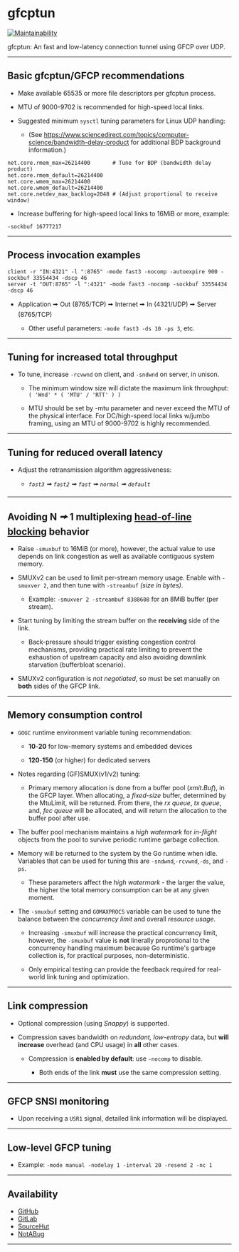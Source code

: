 # gfcptun

[![Maintainability](https://api.codeclimate.com/v1/badges/3d0e75c080ab05a06a87/maintainability)](https://codeclimate.com/github/johnsonjh/gfcptun/maintainability)

gfcptun: An fast and low-latency connection tunnel using GFCP over UDP.

---

## Basic gfcptun/GFCP recommendations

- Make available 65535 or more file descriptors per gfcptun process.

- MTU of 9000-9702 is recommended for high-speed local links.

- Suggested minimum `sysctl` tuning parameters for Linux UDP handling:

  - (See
    <https://www.sciencedirect.com/topics/computer-science/bandwidth-delay-product>
    for additional BDP background information.)

```shell
net.core.rmem_max=26214400       # Tune for BDP (bandwidth delay product)
net.core.rmem_default=26214400
net.core.wmem_max=26214400
net.core.wmem_default=26214400
net.core.netdev_max_backlog=2048 # (Adjust proportional to receive window)
```

- Increase buffering for high-speed local links to 16MiB or more, example:

```text
-sockbuf 16777217
```

---

## Process invocation examples

```shell
client -r "IN:4321" -l ":8765" -mode fast3 -nocomp -autoexpire 900 -sockbuf 33554434 -dscp 46
server -t "OUT:8765" -l ":4321" -mode fast3 -nocomp -sockbuf 33554434 -dscp 46
```

- Application 🠚 Out (8765/TCP) 🠚 Internet 🠚 In (4321/UDP) 🠚 Server (8765/TCP)

  - Other useful parameters: `-mode fast3 -ds 10 -ps 3`, etc.

---

## Tuning for increased total throughput

- To tune, increase `-rcvwnd` on client, and `-sndwnd` on server, in unison.

  - The minimum window size will dictate the maximum link throughput:
    `( 'Wnd' * ( 'MTU' / 'RTT' ) )`

  - MTU should be set by -mtu parameter and never exceed the MTU of the physical
    interface. For DC/high-speed local links w/jumbo framing, using an MTU of
    9000-9702 is highly recommended.

---

## Tuning for reduced overall latency

- Adjust the retransmission algorithm aggressiveness:

  - _`fast3` *🠚* `fast2` *🠚* `fast` *🠚* `normal` *🠚* `default`_

---

## Avoiding **N** _🠚_ **1** multiplexing [head-of-line blocking](https://www.sciencedirect.com/topics/computer-science/head-of-line-blocking) behavior

- Raise `-smuxbuf` to 16MiB (or more), however, the actual value to use depends
  on link congestion as well as available contiguous system memory.

- SMUXv2 can be used to limit per-stream memory usage. Enable with `-smuxver 2`,
  and then tune with `-streambuf` _(size in bytes)_.

  - Example: `-smuxver 2 -streambuf 8388608` for an 8MiB buffer (per stream).

- Start tuning by limiting the stream buffer on the **receiving** side of the
  link.

  - Back-pressure should trigger existing congestion control mechanisms,
    providing practical rate limiting to prevent the exhaustion of upstream
    capacity and also avoiding downlink starvation (bufferbloat scenario).

- SMUXv2 configuration is _not negotiated_, so must be set manually on **both**
  sides of the GFCP link.

---

## Memory consumption control

- `GOGC` runtime environment variable tuning recommendation:

  - **10**-**20** for low-memory systems and embedded devices

  - **120**-**150** (or higher) for dedicated servers

- Notes regarding (GF)SMUX(v1/v2) tuning:

  - Primary memory allocation is done from a buffer pool (_xmit.Buf_), in the
    GFCP layer. When allocating, a _fixed-size_ buffer, determined by the
    MtuLimit, will be returned. From there, the _rx queue_, _tx queue_, and,
    _fec queue_ will be allocated, and will return the allocation to the buffer
    pool after use.

- The buffer pool mechanism maintains a _high watermark_ for _in-flight_ objects
  from the pool to survive periodic runtime garbage collection.

- Memory will be returned to the system by the Go runtime when idle. Variables
  that can be used for tuning this are `-sndwnd`,`-rcvwnd`,`-ds`, and `-ps`.

  - These parameters affect the _high watermark_ - the larger the value, the
    higher the total memory consumption can be at any given moment.

- The `-smuxbuf` setting and `GOMAXPROCS` variable can be used to tune the
  balance between the _concurrency limit_ and overall _resource usage_.

  - Increasing `-smuxbuf` will increase the practical concurrency limit,
    however, the `-smuxbuf` value is **not** linerally proprotional to the
    concurrency handling maximum because Go runtime's garbage collection is, for
    practical purposes, non-deterministic.

  - Only empirical testing can provide the feedback required for real-world link
    tuning and optimization.

---

## Link compression

- Optional compression (using _Snappy_) is supported.

- Compression saves bandwidth on _redundant, low-entropy_ data, but **will**
  **increase** overhead (and CPU usage) in **all** other cases.

  - Compression is **enabled by default**: use `-nocomp` to disable.

    - Both ends of the link **must** use the same compression setting.

---

## GFCP SNSI monitoring

- Upon receiving a `USR1` signal, detailed link information will be displayed.

---

## Low-level GFCP tuning

- Example: `-mode manual -nodelay 1 -interval 20 -resend 2 -nc 1`

---

## Availability

- [GitHub](https://github.com/johnsonjh/gfcptun)
- [GitLab](https://gitlab.com/johnsonjh/gfcptun)
- [SourceHut](https://sr.ht/~trn/gfcptun)
- [NotABug](https://notabug.org/trn/gfcptun)

---

